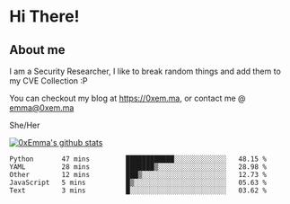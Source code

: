 # Hi There!

## About me
I am a Security Researcher, I like to break random things and add them to my CVE Collection :P 

You can checkout my blog at https://0xem.ma, or contact me @ [emma@0xem.ma](mailto:emma@0xem.ma)

She/Her

[![0xEmma's github stats](https://github-readme-stats.vercel.app/api?username=0xEmma&count_private=true&show_icons=true&theme=dark)](https://github.com/0xEmma)
<!--START_SECTION:waka-->

```text
Python       47 mins         ████████████░░░░░░░░░░░░░   48.15 %
YAML         28 mins         ███████▒░░░░░░░░░░░░░░░░░   28.98 %
Other        12 mins         ███▒░░░░░░░░░░░░░░░░░░░░░   12.73 %
JavaScript   5 mins          █▒░░░░░░░░░░░░░░░░░░░░░░░   05.63 %
Text         3 mins          █░░░░░░░░░░░░░░░░░░░░░░░░   03.62 %
```

<!--END_SECTION:waka-->
